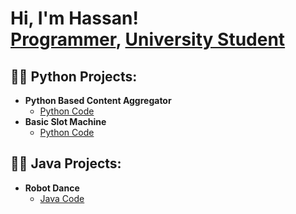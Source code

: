 <h1>Hi, I'm Hassan! <br/><a href="https://github.com/MHSARS">Programmer</a>, <a href="www.linkedin.com/in/muhammad-hassan-siddique-33907a320">University Student</a>
  
<h2>👨‍💻 Python Projects:</h2>

- <b>Python Based Content Aggregator</b>
  - [Python Code](https://github.com/MHSARS/Python-Based-Content-Aggregator)
- <b>Basic Slot Machine</b>
  - [Python Code](https://github.com/MHSARS/Basic-Slot-Machine) 

<h2>👨‍💻 Java Projects:</h2>

- <b>Robot Dance</b>
  - [Java Code](https://github.com/MHSARS/Robot-Dance)


[linkedin]: https://linkedin.com/in/joshmadakor

